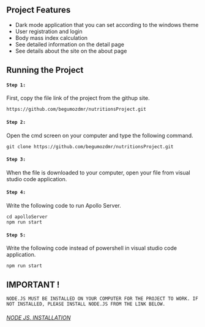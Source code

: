## Project Features
- Dark mode application that you can set according to the windows theme
- User registration and login
- Body mass index calculation
- See detailed information on the detail page
- See details about the site on the about page

## Running the Project

#### `Step 1:`
First, copy the file link of the project from the githup site.

    https://github.com/begumozdmr/nutritionsProject.git

#### `Step 2:` 
Open the cmd screen on your computer and type the following command.

    git clone https://github.com/begumozdmr/nutritionsProject.git

#### `Step 3:`
When the file is downloaded to your computer, open your file from visual studio code application.

#### `Step 4:` 
Write the following code to run Apollo Server.

    cd apolloServer
    npm run start

#### `Step 5:` 
Write the following code instead of powershell in visual studio code application.

    npm run start

## IMPORTANT ! <br>
`NODE.JS MUST BE INSTALLED ON YOUR COMPUTER FOR THE PROJECT TO WORK. IF NOT INSTALLED, PLEASE INSTALL NODE.JS FROM THE LINK BELOW.`

###### [NODE JS. INSTALLATION](https://nodejs.org/en)

